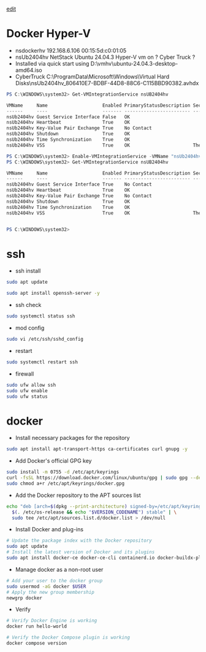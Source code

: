 [edit]()

# Docker Hyper-V
- nsdockerhv	192.168.6.106	00:15:5d:c0:01:05
- nsUb2404hv NetStack Ubuntu 24.04.3 Hyper-V vm on ? Cyber Truck ?
- Installed via quick start using D:\vmhv\ubuntu-24.04.3-desktop-amd64.iso
- CyberTruck C:\ProgramData\Microsoft\Windows\Virtual Hard Disks\nsUb2404hv_806410E7-BDBF-44D8-88C6-C115BBD90382.avhdx

```powershell
PS C:\WINDOWS\system32> Get-VMIntegrationService nsUB2404hv

VMName     Name                    Enabled PrimaryStatusDescription SecondaryStatusDescription
------     ----                    ------- ------------------------ --------------------------
nsUb2404hv Guest Service Interface False   OK
nsUb2404hv Heartbeat               True    OK
nsUb2404hv Key-Value Pair Exchange True    No Contact
nsUb2404hv Shutdown                True    OK
nsUb2404hv Time Synchronization    True    OK
nsUb2404hv VSS                     True    OK                       The protocol version of the component installed in the virtual machine does not match the version expected by t...

PS C:\WINDOWS\system32> Enable-VMIntegrationService -VMName "nsUb2404hv" -Name "Guest Service Interface"
PS C:\WINDOWS\system32> Get-VMIntegrationService nsUB2404hv

VMName     Name                    Enabled PrimaryStatusDescription SecondaryStatusDescription
------     ----                    ------- ------------------------ --------------------------
nsUb2404hv Guest Service Interface True    No Contact
nsUb2404hv Heartbeat               True    OK
nsUb2404hv Key-Value Pair Exchange True    No Contact
nsUb2404hv Shutdown                True    OK
nsUb2404hv Time Synchronization    True    OK
nsUb2404hv VSS                     True    OK                       The protocol version of the component installed in the virtual machine does not match the version expected by t...


PS C:\WINDOWS\system32>
```

# ssh
- ssh install
```bash
sudo apt update
```
```bash
sudo apt install openssh-server -y
```
- ssh check
```bash
sudo systemctl status ssh
```
- mod config
```bash
sudo vi /etc/ssh/sshd_config
```
- restart
```bash
sudo systemctl restart ssh
```
- firewall
```bash
sudo ufw allow ssh
sudo ufw enable
sudo ufw status
```

# docker
-  Install necessary packages for the repository
```bash
sudo apt install apt-transport-https ca-certificates curl gnupg -y
```
- Add Docker's official GPG key
```bash
sudo install -m 0755 -d /etc/apt/keyrings
curl -fsSL https://download.docker.com/linux/ubuntu/gpg | sudo gpg --dearmor -o /etc/apt/keyrings/docker.gpg
sudo chmod a+r /etc/apt/keyrings/docker.gpg
```
- Add the Docker repository to the APT sources list
```bash
echo "deb [arch=$(dpkg --print-architecture) signed-by=/etc/apt/keyrings/docker.gpg] https://download.docker.com/linux/ubuntu \
  $(. /etc/os-release && echo "$VERSION_CODENAME") stable" | \
  sudo tee /etc/apt/sources.list.d/docker.list > /dev/null
```
- Install Docker and plug-ins
```bash
# Update the package index with the Docker repository
sudo apt update
# Install the latest version of Docker and its plugins
sudo apt install docker-ce docker-ce-cli containerd.io docker-buildx-plugin docker-compose-plugin -y
```
- Manage docker as a non-root user
```bash
# Add your user to the docker group
sudo usermod -aG docker $USER
# Apply the new group membership
newgrp docker
```
- Verify
```bash
# Verify Docker Engine is working
docker run hello-world

# Verify the Docker Compose plugin is working
docker compose version
```



